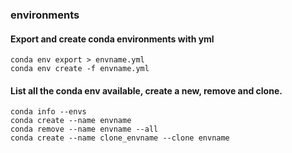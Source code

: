 ### environments

#### Export and create conda environments with yml

```
conda env export > envname.yml
conda env create -f envname.yml
```

#### List all the conda env available, create a new, remove and clone.

```
conda info --envs
conda create --name envname
conda remove --name envname --all
conda create --name clone_envname --clone envname
```
